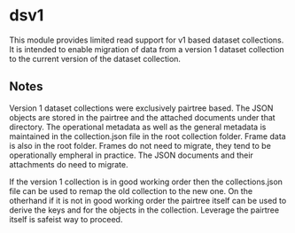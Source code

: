 
dsv1
====

This module provides limited read support for v1 based dataset
collections. It is intended to enable migration of data from
a version 1 dataset collection to the current version of the dataset
collection.

Notes
-----

Version 1 dataset collections were exclusively pairtree based. The
JSON objects are stored in the pairtree and the attached documents
under that directory.  The operational metadata as well as the
general metadata is maintained in the collection.json file in the
root collection folder. Frame data is also in the root folder. 
Frames do not need to migrate, they tend to be operationally empheral
in practice. The JSON documents and their attachments do need to migrate.

If the version 1 collection is in good working order then the
collections.json file can be used to remap the old collection to
the new one. On the otherhand if it is not in good working order the
pairtree itself can be used to derive the keys and for the objects
in the collection. Leverage the pairtree itself is safeist way to
proceed.


